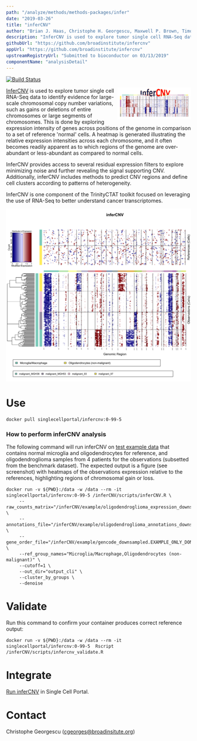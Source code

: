 ```yaml
---
path: "/analyze/methods/methods-packages/infer"
date: "2019-03-26"
title: "inferCNV"
author: "Brian J. Haas, Christophe H. Georgescu, Maxwell P. Brown, Timothy L. Tickle, Livnat Jerby, Matan Hofree, Itay Tirosh, Aviv Regev"
description: "InferCNV is used to explore tumor single cell RNA-Seq data to identify evidence for large-scale chromosomal copy number variations."
githubUrl: "https://github.com/broadinstitute/infercnv"
appUrl: "https://github.com/broadinstitute/infercnv"
upstreamRegistryUrl: "Submitted to bioconductor on 03/13/2019"
componentName: "analysisDetail"
---
```


[![Build Status](https://travis-ci.com/broadinstitute/infercnv.svg?branch=master )](https://travis-ci.com/broadinstitute/infercnv )

<a href="https://github.com/broadinstitute/infercnv" target="_blank">
  <img src="../_images/methods/infercnv_logo.png" width=200 align="right">
</a>

[InferCNV](https://github.com/broadinstitute/infercnv) is used to explore tumor single cell RNA-Seq data to identify evidence for large-scale chromosomal copy number variations, such as gains or deletions of entire chromosomes or large segments of chromosomes. This is done by exploring expression intensity of genes across positions of the genome in comparison to a set of reference 'normal' cells. A heatmap is generated illustrating the relative expression intensities across each chromosome, and it often becomes readily apparent as to which regions of the genome are over-abundant or less-abundant as compared to normal cells.

InferCNV provides access to several residual expression filters to explore minimizing noise and further revealing the signal supporting CNV. Additionally, inferCNV includes methods to predict CNV regions and define cell clusters according to patterns of heterogeneity.

InferCNV is one component of the TrinityCTAT toolkit focused on leveraging the use of RNA-Seq to better understand cancer transcriptomes.

[![inferCNV](../_images/methods/infercnv_screenshot.png)](https://github.com/broadinstitute/infercnv)

# Use

```
docker pull singlecellportal/infercnv:0-99-5
```

### How to perform inferCNV analysis 

The following command will run inferCNV on [test example data](https://github.com/broadinstitute/infercnv/tree/master/example) that contains normal microglia and oligodendrocytes for reference, and oligodendroglioma samples from 4 patients for the observations (subsetted from the benchmark dataset). The expected output is a figure (see screenshot) with heatmaps of the observations expression relative to the references, highlighting regions of chromosomal gain or loss.

```
docker run -v ${PWD}:/data -w /data --rm -it singlecellportal/infercnv:0-99-5 /inferCNV/scripts/inferCNV.R \
     --raw_counts_matrix="/inferCNV/example/oligodendroglioma_expression_downsampled.counts.matrix" \
     --annotations_file="/inferCNV/example/oligodendroglioma_annotations_downsampled.txt" \
     --gene_order_file="/inferCNV/example/gencode_downsampled.EXAMPLE_ONLY_DONT_REUSE.txt" \
     --ref_group_names="Microglia/Macrophage,Oligodendrocytes (non-malignant)" \
     --cutoff=1 \
     --out_dir="output_cli" \
     --cluster_by_groups \
     --denoise
```



# Validate
Run this command to confirm your container produces correct reference output: 

```
docker run -v ${PWD}:/data -w /data --rm -it singlecellportal/infercnv:0-99-5  Rscript /inferCNV/scripts/infercnv_validate.R
```

# Integrate
[Run inferCNV](https://github.com/broadinstitute/single_cell_portal/wiki/Running-inferCNV) in Single Cell Portal.

# Contact
Christophe Georgescu (<a href="mailto://cgeorges@broadinsitute.org">cgeorges@broadinsitute.org</a>)
